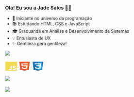 ### Olá! Eu sou a Jade Sales 👩‍💻

- 🚀 Iniciante no universo da programação
- 📚 Estudando HTML, CSS e JavaScript
- 🎓 Graduanda em Análise e Desenvolvimento de Sistemas 
- 💡  Entusiasta de UX 
- ✨ Gentileza gera gentileza! 

<div>
 <a href="https://github.com/jadeSales">
 <img height="180em" src="https://github-readme-stats.vercel.app/api/top-langs/?username=jadeSales&layout=compact&langs_count=7&theme=dracula"/>
</div>

<div style="display: inline_block"><br>
  <img align="center" alt="Rafa-Js" height="30" width="40" src="https://raw.githubusercontent.com/devicons/devicon/master/icons/javascript/javascript-plain.svg">
  <img align="center" alt="Rafa-HTML" height="30" width="40" src="https://raw.githubusercontent.com/devicons/devicon/master/icons/html5/html5-original.svg">
  <img align="center" alt="Rafa-CSS" height="30" width="40" src="https://raw.githubusercontent.com/devicons/devicon/master/icons/css3/css3-original.svg">
 </div>
 
 <br>
 
 <div>
     <a href="https://www.linkedin.com/in/jade-snascimento/" target="_blank"><img src="https://img.shields.io/badge/-LinkedIn-%230077B5?style=for-the-badge&logo=linkedin&logoColor=white" target="_blank"></a> 
 </div>
 
 <br>
 <img src="https://user-images.githubusercontent.com/88989391/135934686-60f96a9c-1d9f-4bb8-8300-a66eba42a145.gif" width="450">
